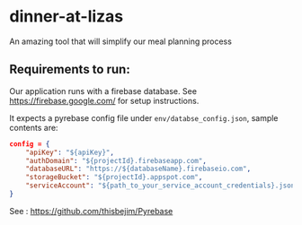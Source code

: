 # dinner-at-lizas
An amazing tool that will simplify our meal planning process

## Requirements to run:
Our application runs with a firebase database. See <https://firebase.google.com/> for setup instructions.

It expects a pyrebase config file under `env/databse_config.json`, sample contents are:

```json
config = {
    "apiKey": "${apiKey}",
    "authDomain": "${projectId}.firebaseapp.com",
    "databaseURL": "https://${databaseName}.firebaseio.com",
    "storageBucket": "${projectId}.appspot.com",
    "serviceAccount": "${path_to_your_service_account_credentials}.json"
}
```

See : <https://github.com/thisbejim/Pyrebase>